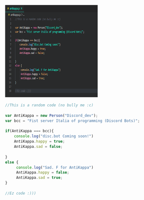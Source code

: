 <img src="Antikappa.png" alt="AntiKappa" height="300" width="300">

```js
//This is a random code (no bully me :c)

var AntiKappa = new Person("Discord_dev");
var bcc = "Fist server Italia of programming (Discord Bots)";

if(AntiKappa === bcc){
    console.log("disc.bot Coming soon!")
    AntiKappa.happy = true;
    AntiKappa.sad = false;

}
else {
     console.log("Sad. F for AntiKappa")
     AntiKappa.happy = false;
     AntiKappa.sad = true;
}

//Ez code :)))
```
